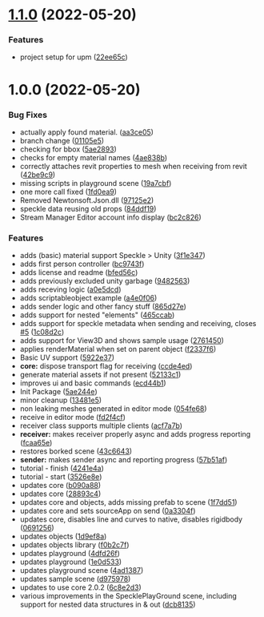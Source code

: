 # [1.1.0](https://github.com/haitheredavid/speckle-unity/compare/v1.0.0...v1.1.0) (2022-05-20)


### Features

* project setup for upm ([22ee65c](https://github.com/haitheredavid/speckle-unity/commit/22ee65cfdc404ce5d7c123521e2c2309ea05fe22))

# 1.0.0 (2022-05-20)


### Bug Fixes

* actually apply found material. ([aa3ce05](https://github.com/haitheredavid/speckle-unity/commit/aa3ce05498751e4ce6ccdbaffb1ed5c1f5c7a345))
* branch change ([01105e5](https://github.com/haitheredavid/speckle-unity/commit/01105e5fefe3a675bcf7451c48ba6fa302ddafa4))
* checking for bbox ([5ae2893](https://github.com/haitheredavid/speckle-unity/commit/5ae2893733207fbc2e135fbff41e479195de0828))
* checks for empty material names ([4ae838b](https://github.com/haitheredavid/speckle-unity/commit/4ae838bdc693c4f0319186a39fa0f012e6547a0f))
* correctly attaches revit properties to mesh when receiving from revit ([42be9c9](https://github.com/haitheredavid/speckle-unity/commit/42be9c9f2438fdb1d810f69812c16b9567e8acdc))
* missing scripts in playground scene ([19a7cbf](https://github.com/haitheredavid/speckle-unity/commit/19a7cbff76ccb093ea536d4dbec50e8ee237fdc9))
* one more call fixed ([1fd0ea9](https://github.com/haitheredavid/speckle-unity/commit/1fd0ea9873b185c17361de0b27a4000082905d4c))
* Removed Newtonsoft.Json.dll ([97125e2](https://github.com/haitheredavid/speckle-unity/commit/97125e251f1f78b608dab54094d5232a5fc8da06))
* speckle data reusing old props ([84ddf19](https://github.com/haitheredavid/speckle-unity/commit/84ddf19927f874cc4bbdb4a7e954fb978d19f9fc))
* Stream Manager Editor account info display ([bc2c826](https://github.com/haitheredavid/speckle-unity/commit/bc2c8269ed914d6f0206da0c0d3f42ef2c987bc0))


### Features

* adds (basic) material support Speckle > Unity ([3f1e347](https://github.com/haitheredavid/speckle-unity/commit/3f1e34788ade095db6fe05a7c8b8f0ce1a1aec79))
* adds first person controller ([bc9743f](https://github.com/haitheredavid/speckle-unity/commit/bc9743f750c0cc6cfc1ffb3a13de5df57f3fa3df))
* adds license and readme ([bfed56c](https://github.com/haitheredavid/speckle-unity/commit/bfed56c99326ee2580e424a001f897d137167852))
* adds previously excluded unity garbage ([9482563](https://github.com/haitheredavid/speckle-unity/commit/9482563f4a3b34e4519df156241ef799697aac39))
* adds receving logic ([a0e5dcd](https://github.com/haitheredavid/speckle-unity/commit/a0e5dcd159e7f949eb7db1941a510905f488f378))
* adds scriptableobject example ([a4e0f06](https://github.com/haitheredavid/speckle-unity/commit/a4e0f060132af07fe6f7efcfcd36ec4d6eb2e043))
* adds sender logic and other fancy stuff ([865d27e](https://github.com/haitheredavid/speckle-unity/commit/865d27ea268c185d7be9cbeb431ce15dcb01523f))
* adds support for nested "elements" ([465ccab](https://github.com/haitheredavid/speckle-unity/commit/465ccabd4304f81835b107d2c59cf1d75d7ad96d))
* adds support for speckle metadata when sending and receiving, closes [#5](https://github.com/haitheredavid/speckle-unity/issues/5) ([1c08d2c](https://github.com/haitheredavid/speckle-unity/commit/1c08d2cb5a3668c241fdf0301d2bfdf8d2cb1cef))
* adds support for View3D and shows sample usage ([2761450](https://github.com/haitheredavid/speckle-unity/commit/2761450b39b275164712c217459a54fb329cdf80))
* applies renderMaterial when set on parent object ([f2337f6](https://github.com/haitheredavid/speckle-unity/commit/f2337f6e6b36cd389bfa5120b28ea5f249e70c45))
* Basic UV support ([5922e37](https://github.com/haitheredavid/speckle-unity/commit/5922e373ebf21efe6b7c1ad51d7f35377f195976))
* **core:** dispose transport flag for receiving ([ccde4ed](https://github.com/haitheredavid/speckle-unity/commit/ccde4ed9a249a31fc1f4bda244016535991557e0))
* generate material assets if not present ([52133c1](https://github.com/haitheredavid/speckle-unity/commit/52133c15fc2d9eeb69cfb396256aa247b233f932))
* improves ui and basic commands ([ecd44b1](https://github.com/haitheredavid/speckle-unity/commit/ecd44b14d16450838309d323d291f25c2fae6956))
* Init Package ([5ae244e](https://github.com/haitheredavid/speckle-unity/commit/5ae244e43d55dfb36f358c904ccbd8216dd65b58))
* minor cleanup ([13481e5](https://github.com/haitheredavid/speckle-unity/commit/13481e59329764c13ece119adc3765a75e7d1b87))
* non leaking meshes generated in editor mode ([054fe68](https://github.com/haitheredavid/speckle-unity/commit/054fe68fc3527f5e75d809eadabaa92fcdb81cec))
* receive in editor mode ([fd2f4cf](https://github.com/haitheredavid/speckle-unity/commit/fd2f4cf1756e465944ac40dd6257624406fc39c7))
* receiver class supports multiple clients ([acf7a7b](https://github.com/haitheredavid/speckle-unity/commit/acf7a7b11fd9c80670b7e5b3b783a54e79d9ea1d))
* **receiver:** makes receiver properly async and adds progress reporting ([fcaa65e](https://github.com/haitheredavid/speckle-unity/commit/fcaa65e7ae5315cc81731e4057c6cb00ddc117a9))
* restores borked scene ([43c6643](https://github.com/haitheredavid/speckle-unity/commit/43c6643d1af098375c6bd71396718e15755e1bd4))
* **sender:** makes sender async and reporting progress ([57b51af](https://github.com/haitheredavid/speckle-unity/commit/57b51affc0cd950c31848e8070b13862841da45d))
* tutorial - finish ([4241e4a](https://github.com/haitheredavid/speckle-unity/commit/4241e4a619d078be0c8da7265c5999b646565f6f))
* tutorial - start ([3526e8e](https://github.com/haitheredavid/speckle-unity/commit/3526e8eba769caa8c62f1a9e497952f4839f29fe))
* updates core ([b090a88](https://github.com/haitheredavid/speckle-unity/commit/b090a881a54374f46b94a8d3bf7120745fabeac0))
* updates core ([28893c4](https://github.com/haitheredavid/speckle-unity/commit/28893c4fbe3d19175ee86208fbc41dd3a1a00e95))
* updates core and objects, adds missing prefab to scene ([1f7dd51](https://github.com/haitheredavid/speckle-unity/commit/1f7dd511115052d61587c7caff0befcd423100ec))
* updates core and sets sourceApp on send ([0a3304f](https://github.com/haitheredavid/speckle-unity/commit/0a3304f958f2dd406cd09c5884ed128cdf67d2ad))
* updates core, disables line and curves to native, disables rigidbody ([0691256](https://github.com/haitheredavid/speckle-unity/commit/0691256054745ae70ed5648d429205a960bfa9b3))
* updates objects ([1d9ef8a](https://github.com/haitheredavid/speckle-unity/commit/1d9ef8aca514146ddc0483699e72dcae0434b956))
* updates objects library ([f0b2c7f](https://github.com/haitheredavid/speckle-unity/commit/f0b2c7f151c5161498d83f52a87e313ccb860f27))
* updates playground ([4dfd26f](https://github.com/haitheredavid/speckle-unity/commit/4dfd26f73087e2adc8067746586b79c99a7dbacb))
* updates playground ([1e0d533](https://github.com/haitheredavid/speckle-unity/commit/1e0d533fabca1a8aa714dea521c77640f64277db))
* updates playground scene ([4ad1387](https://github.com/haitheredavid/speckle-unity/commit/4ad1387de8fd3cfdfba9bbaaa260e2f290bf16a4))
* updates sample scene ([d975978](https://github.com/haitheredavid/speckle-unity/commit/d975978800e63a4487ecdb07a6a5d095b720be6a))
* updates to use core 2.0.2 ([6c8e2d3](https://github.com/haitheredavid/speckle-unity/commit/6c8e2d36354529c51aa9f268f935fb3125b49e9e))
* various improvements in the SpecklePlayGround scene, including support for nested data structures in & out ([dcb8135](https://github.com/haitheredavid/speckle-unity/commit/dcb81351d1f0b07d8764f95ace2080dfe938df8c))
